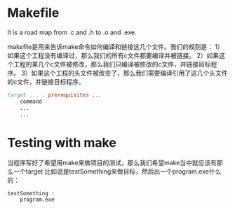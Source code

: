 # Makefile

It is a road map from .c and .h to .o and .exe.


makefile是用来告诉make命令如何编译和链接这几个文件。我们的规则是：
1）如果这个工程没有编译过，那么我们的所有c文件都要编译并被链接。
2）如果这个工程的某几个c文件被修改，那么我们只编译被修改的c文件，并链接目标程序。
3）如果这个工程的头文件被改变了，那么我们需要编译引用了这几个头文件的c文件，并链接目标程序。

```makefile
target ... : prerequisites ...
	command
	...
	...
```


# Testing with make

当程序写好了希望用make来做项目的测试，那么我们希望make当中就应该有那么一个target 比如说是testSomething来做目标，然后出一个program.exe什么的：
```
testSomething :
	program.exe
```

